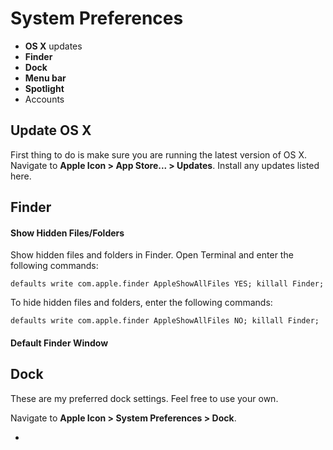 # System Preferences

- **OS X** updates
- **Finder**
- **Dock**
- **Menu bar**
- **Spotlight**
- Accounts


## Update OS X

First thing to do is make sure you are running the latest version of OS X. Navigate to **Apple Icon > App Store... > Updates**. Install any updates listed here.


## Finder

#### Show Hidden Files/Folders
Show hidden files and folders in Finder. Open Terminal and enter the following commands:

```
defaults write com.apple.finder AppleShowAllFiles YES; killall Finder;
```

To hide hidden files and folders, enter the following commands:

```
defaults write com.apple.finder AppleShowAllFiles NO; killall Finder;
```


#### Default Finder Window



## Dock

These are my preferred dock settings. Feel free to use your own.

Navigate to **Apple Icon > System Preferences > Dock**.

* 
